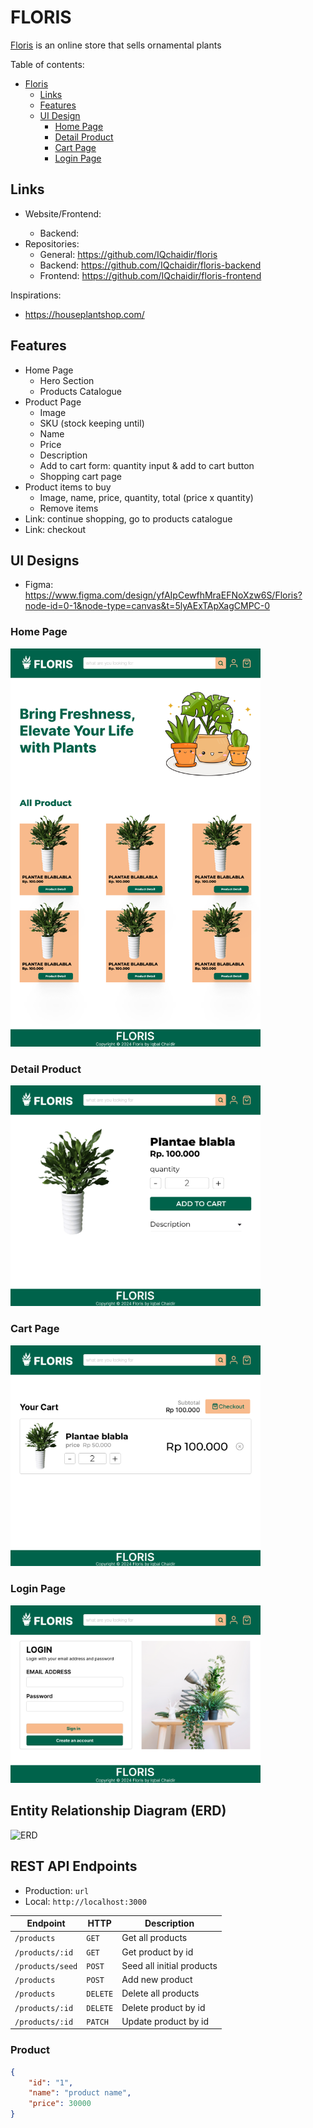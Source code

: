# FLORIS

[Floris](url) is an online store that sells ornamental plants

Table of contents:

- [Floris](#floris)
  - [Links](#links)
  - [Features](#features)
  - [UI Design](#ui-designs)
    - [Home Page](#home-page)
    - [Detail Product](#detail-product)
    - [Cart Page](#cart-page)
    - [Login Page](#login-page)

## Links

- Website/Frontend: <url>
  - Backend: <url>
- Repositories:
  - General: <https://github.com/IQchaidir/floris>
  - Backend: <https://github.com/IQchaidir/floris-backend>
  - Frontend: <https://github.com/IQchaidir/floris-frontend>

Inspirations:

- <https://houseplantshop.com/>

## Features

- Home Page
  - Hero Section
  - Products Catalogue
- Product Page
  - Image
  - SKU (stock keeping until)
  - Name
  - Price
  - Description
  - Add to cart form: quantity input & add to cart button
  - Shopping cart page
- Product items to buy
  - Image, name, price, quantity, total (price x quantity)
  - Remove items
- Link: continue shopping, go to products catalogue
- Link: checkout

## UI Designs

- Figma: <https://www.figma.com/design/yfAIpCewfhMraEFNoXzw6S/Floris?node-id=0-1&node-type=canvas&t=5lyAExTApXagCMPC-0>

### Home Page

<img alt="Home Page" src="./designs/homepage.png" width="400" />

### Detail Product

<img alt="Detail Product" src="./designs/detailproduct.png" width="400" />

### Cart Page

<img alt="Home Page" src="./designs/cartpage.png" width="400" />

### Login Page

<img alt="Home Page" src="./designs/loginpage.png" width="400" />

## Entity Relationship Diagram (ERD)

![ERD](./diagrams)

## REST API Endpoints

- Production: `url`
- Local: `http://localhost:3000`

| Endpoint         | HTTP     | Description               |
| ---------------- | -------- | ------------------------- |
| `/products`      | `GET`    | Get all products          |
| `/products/:id`  | `GET`    | Get product by id         |
| `/products/seed` | `POST`   | Seed all initial products |
| `/products`      | `POST`   | Add new product           |
| `/products`      | `DELETE` | Delete all products       |
| `/products/:id`  | `DELETE` | Delete product by id      |
| `/products/:id`  | `PATCH`  | Update product by id      |

### Product

```json
{
    "id": "1",
    "name": "product name",
    "price": 30000
}
```
